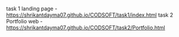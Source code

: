 task 1 landing page - https://shrikantdayma07.github.io/CODSOFT/task1/index.html
task 2 Portfolio web - https://shrikantdayma07.github.io/CODSOFT/task2/Portfolio.html

